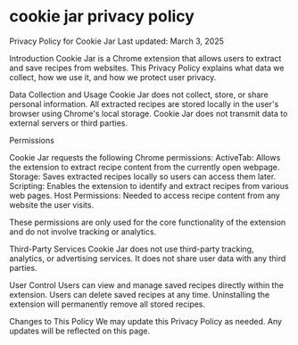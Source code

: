 # cookie jar privacy policy

Privacy Policy for Cookie Jar
Last updated: March 3, 2025

Introduction
Cookie Jar is a Chrome extension that allows users to extract and save recipes from websites. This Privacy Policy explains what data we collect, how we use it, and how we protect user privacy.

Data Collection and Usage
Cookie Jar does not collect, store, or share personal information.
All extracted recipes are stored locally in the user's browser using Chrome's local storage.
Cookie Jar does not transmit data to external servers or third parties.

Permissions

Cookie Jar requests the following Chrome permissions:
ActiveTab: Allows the extension to extract recipe content from the currently open webpage.
Storage: Saves extracted recipes locally so users can access them later.
Scripting: Enables the extension to identify and extract recipes from various web pages.
Host Permissions: Needed to access recipe content from any website the user visits.

These permissions are only used for the core functionality of the extension and do not involve tracking or analytics.

Third-Party Services
Cookie Jar does not use third-party tracking, analytics, or advertising services. It does not share user data with any third parties.

User Control
Users can view and manage saved recipes directly within the extension.
Users can delete saved recipes at any time.
Uninstalling the extension will permanently remove all stored recipes.

Changes to This Policy
We may update this Privacy Policy as needed. Any updates will be reflected on this page.
